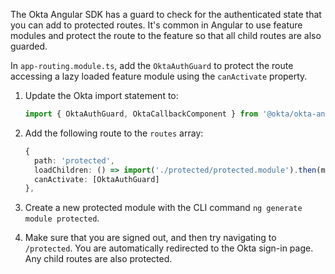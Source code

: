 The Okta Angular SDK has a guard to check for the authenticated state that you can add to protected routes. It's common in Angular to use feature modules and protect the route to the feature so that all child routes are also guarded.

In `app-routing.module.ts`, add the `OktaAuthGuard` to protect the route accessing a lazy loaded feature module using the `canActivate` property.

1. Update the Okta import statement to:

   ```ts
   import { OktaAuthGuard, OktaCallbackComponent } from '@okta/okta-angular';
   ```

2. Add the following route to the `routes` array:

   ```ts
   {
     path: 'protected',
     loadChildren: () => import('./protected/protected.module').then(m => m.ProtectedModule),
     canActivate: [OktaAuthGuard]
   },
   ```

3. Create a new protected module with the CLI command `ng generate module protected`.

4. Make sure that you are signed out, and then try navigating to `/protected`. You are automatically redirected to the Okta sign-in page. Any child routes are also protected.
